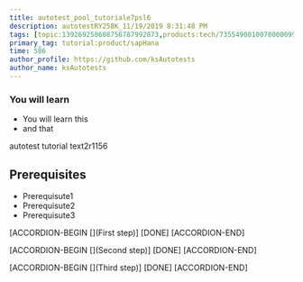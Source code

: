 ```yaml
---
title: autotest_pool_tutoriale7psl6
description: autotestRY258K_11/19/2019 8:31:48 PM
tags: [topic:139269250608756787992873,products:tech/73554900100700000996,tutorial:experience/advanced]
primary_tag: tutorial:product/sapHana
time: 586
author_profile: https://github.com/ksAutotests
author_name: ksAutotests
---
```

### You will learn
- You will learn this
- and that

autotest tutorial text2r1156

## Prerequisites
- Prerequisute1
- Prerequisute2
- Prerequisute3

[ACCORDION-BEGIN [](First step)]
[DONE]
[ACCORDION-END]

[ACCORDION-BEGIN [](Second step)]
[DONE]
[ACCORDION-END]

[ACCORDION-BEGIN [](Third step)]
[DONE]
[ACCORDION-END]

